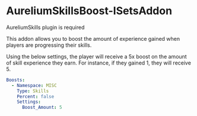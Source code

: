 # AureliumSkillsBoost-ISetsAddon
AureliumSkills plugin is required

This addon allows you to boost the amount of experience gained when players are progressing their skills.

Using the below settings, the player will receive a 5x boost on the amount of skill experience they earn. For instance, if they gained 1, they will receive 5.

```yaml
Boosts:
  - Namespace: MISC
    Type: Skills
    Percent: false
    Settings:
      Boost_Amount: 5
```
